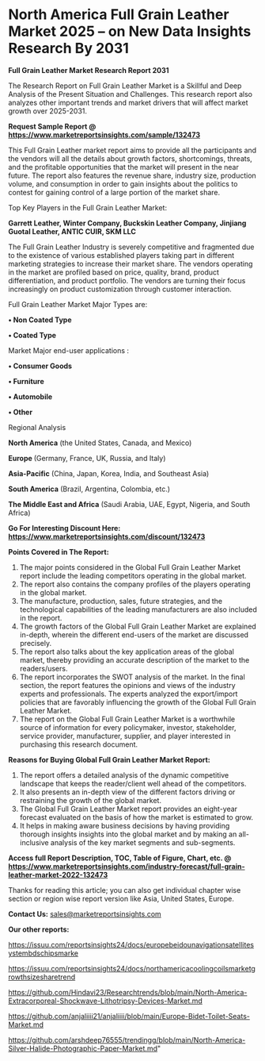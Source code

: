 # North America Full Grain Leather Market 2025 – on New Data Insights Research By 2031

<strong>Full Grain Leather Market Research Report 2031</strong>

The Research Report on Full Grain Leather Market is a Skillful and Deep Analysis of the Present Situation and Challenges. This research report also analyzes other important trends and market drivers that will affect market growth over 2025-2031.

<strong>Request Sample Report @ <a href=https://www.marketreportsinsights.com/sample/132473>https://www.marketreportsinsights.com/sample/132473</a></strong>

This Full Grain Leather market report aims to provide all the participants and the vendors will all the details about growth factors, shortcomings, threats, and the profitable opportunities that the market will present in the near future. The report also features the revenue share, industry size, production volume, and consumption in order to gain insights about the politics to contest for gaining control of a large portion of the market share.

Top Key Players in the Full Grain Leather Market:

<strong>Garrett Leather, Winter Company, Buckskin Leather Company, Jinjiang Guotal Leather, ANTIC CUIR, SKM LLC</strong>

The Full Grain Leather Industry is severely competitive and fragmented due to the existence of various established players taking part in different marketing strategies to increase their market share. The vendors operating in the market are profiled based on price, quality, brand, product differentiation, and product portfolio. The vendors are turning their focus increasingly on product customization through customer interaction.

Full Grain Leather Market Major Types are:

<strong>• Non Coated Type

• Coated Type</strong>

Market Major end-user applications :

<strong>• Consumer Goods

• Furniture

• Automobile

• Other</strong>

Regional Analysis

</u><strong><b>North America</b></strong> (the United States, Canada, and Mexico)

<strong><b>Europe </b></strong>(Germany, France, UK, Russia, and Italy)

<strong><b>Asia-Pacific</b></strong> (China, Japan, Korea, India, and Southeast Asia)

<strong><b>South America</b></strong> (Brazil, Argentina, Colombia, etc.)

<strong><b>The Middle East and Africa</b></strong> (Saudi Arabia, UAE, Egypt, Nigeria, and South Africa)

<strong>Go For Interesting Discount Here: <a href=https://www.marketreportsinsights.com/discount/132473>https://www.marketreportsinsights.com/discount/132473</a></strong>

<strong>Points Covered in The Report:</strong>
<ol>
  <li>The major points considered in the Global Full Grain Leather Market report include the leading competitors operating in the global market.</li>
  <li>The report also contains the company profiles of the players operating in the global market.</li>
  <li>The manufacture, production, sales, future strategies, and the technological capabilities of the leading manufacturers are also included in the report.</li>
  <li>The growth factors of the Global Full Grain Leather Market are explained in-depth, wherein the different end-users of the market are discussed precisely.</li>
  <li>The report also talks about the key application areas of the global market, thereby providing an accurate description of the market to the readers/users.</li>
  <li>The report incorporates the SWOT analysis of the market. In the final section, the report features the opinions and views of the industry experts and professionals. The experts analyzed the export/import policies that are favorably influencing the growth of the Global Full Grain Leather Market.</li>
  <li>The report on the Global Full Grain Leather Market is a worthwhile source of information for every policymaker, investor, stakeholder, service provider, manufacturer, supplier, and player interested in purchasing this research document.</li>
</ol>
<strong>Reasons for Buying Global Full Grain Leather Market Report:</strong>

<ol>
  <li>The report offers a detailed analysis of the dynamic competitive landscape that keeps the reader/client well ahead of the competitors.</li>
  <li>It also presents an in-depth view of the different factors driving or restraining the growth of the global market.</li>
  <li>The Global Full Grain Leather Market report provides an eight-year forecast evaluated on the basis of how the market is estimated to grow.</li>
  <li>It helps in making aware business decisions by having providing thorough insights insights into the global market and by making an all-inclusive analysis of the key market segments and sub-segments.</li>
</ol>
<strong>Access full Report Description, TOC, Table of Figure, Chart, etc. @ <a href=https://www.marketreportsinsights.com/industry-forecast/full-grain-leather-market-2022-132473>https://www.marketreportsinsights.com/industry-forecast/full-grain-leather-market-2022-132473</a></strong>


Thanks for reading this article; you can also get individual chapter wise section or region wise report version like Asia, United States, Europe.

<strong>Contact Us:</strong>
sales@marketreportsinsights.com

<strong>Our other reports:</strong>

<a href=https://issuu.com/reportsinsights24/docs/europebeidounavigationsatellitesystembdschipsmarke>https://issuu.com/reportsinsights24/docs/europebeidounavigationsatellitesystembdschipsmarke</a>

<a href=https://issuu.com/reportsinsights24/docs/northamericacoolingcoilsmarketgrowthsizesharetrend>https://issuu.com/reportsinsights24/docs/northamericacoolingcoilsmarketgrowthsizesharetrend</a>

<a href=https://github.com/Hindavi23/Researchtrends/blob/main/North-America-Extracorporeal-Shockwave-Lithotripsy-Devices-Market.md>https://github.com/Hindavi23/Researchtrends/blob/main/North-America-Extracorporeal-Shockwave-Lithotripsy-Devices-Market.md</a>

<a href=https://github.com/anjaliiii21/anjaliiii/blob/main/Europe-Bidet-Toilet-Seats-Market.md>https://github.com/anjaliiii21/anjaliiii/blob/main/Europe-Bidet-Toilet-Seats-Market.md</a>

<a href=https://github.com/arshdeep76555/trendingg/blob/main/North-America-Silver-Halide-Photographic-Paper-Market.md>https://github.com/arshdeep76555/trendingg/blob/main/North-America-Silver-Halide-Photographic-Paper-Market.md</a>"
